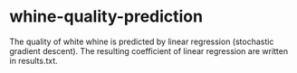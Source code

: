 # whine-quality-prediction

The quality of white whine is predicted by linear regression (stochastic gradient descent). 
The resulting coefficient of linear regression are written in results.txt.
